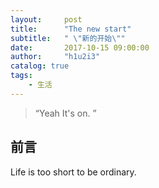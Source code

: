 ```yaml
---
layout:     post
title:      "The new start"
subtitle:   " \"新的开始\""
date:       2017-10-15 09:00:00
author:     "h1u2i3"
catalog: true
tags:
    - 生活
---
```


> “Yeah It's on. ”


## 前言

Life is too short to be ordinary.
